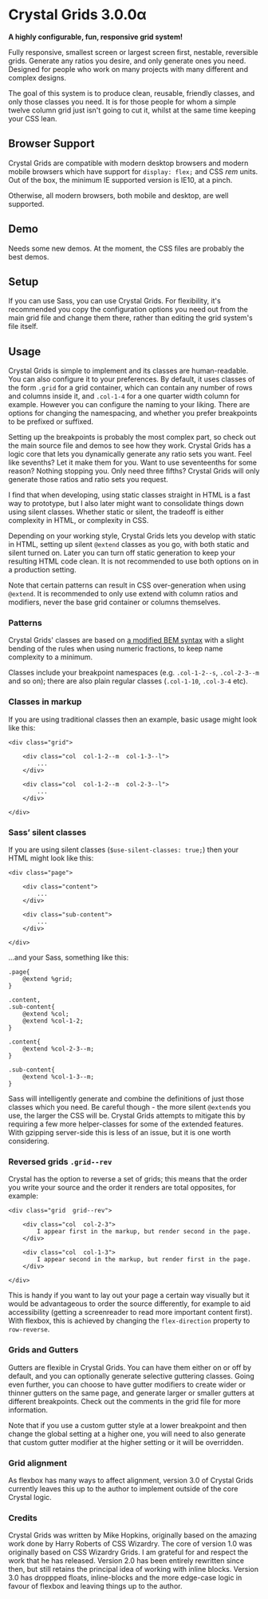 # Crystal Grids 3.0.0α

**A highly configurable, fun, responsive grid system!**

Fully responsive, smallest screen or largest screen first, nestable, reversible grids. Generate any ratios you desire, and only generate ones you need. Designed for people who work on many projects with many different and complex designs.

The goal of this system is to produce clean, reusable, friendly classes, and only those classes you need. It is for those people for whom a simple twelve column grid just isn't going to cut it, whilst at the same time keeping your CSS lean.

## Browser Support

Crystal Grids are compatible with modern desktop browsers and modern mobile browsers which have support for `display: flex;` and CSS *rem* units. Out of the box, the minimum IE supported version is IE10, at a pinch.

Otherwise, all modern browsers, both mobile and desktop, are well supported.

## Demo

Needs some new demos. At the moment, the CSS files are probably the best demos.

## Setup

If you can use Sass, you can use Crystal Grids. For flexibility, it's recommended you copy the configuration options you need out from the main grid file and change them there, rather than editing the grid system's file itself.

## Usage

Crystal Grids is simple to implement and its classes are human-readable. You can also configure it to your preferences. By default, it uses classes of the form `.grid` for a grid container, which can contain any number of rows and columns inside it, and `.col-1-4` for a one quarter width column for example. However you can configure the naming to your liking. There are options for changing the namespacing, and whether you prefer breakpoints to be prefixed or suffixed.

Setting up the breakpoints is probably the most complex part, so check out the main source file and demos to see how they work. Crystal Grids has a logic core that lets you dynamically generate any ratio sets you want. Feel like sevenths? Let it make them for you. Want to use seventeenths for some reason? Nothing stopping you. Only need three fifths? Crystal Grids will only generate those ratios and ratio sets you request.

I find that when developing, using static classes straight in HTML is a fast way to prototype, but I also later might want to consolidate things down using silent classes. Whether static or silent, the tradeoff is either complexity in HTML, or complexity in CSS.

Depending on your working style, Crystal Grids lets you develop with static in HTML, setting up silent `@extend` classes as you go, with both static and silent turned on. Later you can turn off static generation to keep your resulting HTML code clean. It is not recommended to use both options on in a production setting.

Note that certain patterns can result in CSS over-generation when using `@extend`. It is recommended to only use extend with column ratios and modifiers, never the base grid container or columns themselves.

### Patterns

Crystal Grids' classes are based on [a modified BEM
syntax](http://csswizardry.com/2013/01/mindbemding-getting-your-head-round-bem-syntax/) with a slight bending of the rules when using numeric fractions, to keep name complexity to a minimum.

Classes include your breakpoint namespaces (e.g. `.col-1-2--s`, `.col-2-3--m` and so on); there are also plain regular classes (`.col-1-10`, `.col-3-4` etc).

### Classes in markup

If you are using traditional classes then an example, basic usage might look like this:

    <div class="grid">

        <div class="col  col-1-2--m  col-1-3--l">
            ...
        </div>

        <div class="col  col-1-2--m  col-2-3--l">
            ...
        </div>

    </div>

### Sass’ silent classes

If you are using silent classes (`$use-silent-classes: true;`) then your HTML
might look like this:

    <div class="page">

        <div class="content">
            ...
        </div>

        <div class="sub-content">
            ...
        </div>

    </div>

…and your Sass, something like this:

    .page{
        @extend %grid;
    }

    .content,
    .sub-content{
        @extend %col;
        @extend %col-1-2;
    }

    .content{
        @extend %col-2-3--m;
    }

    .sub-content{
        @extend %col-1-3--m;
    }

Sass will intelligently generate and combine the definitions of just those classes which you need. Be careful though - the more silent `@extend`s you use, the larger the CSS will be. Crystal Grids attempts to mitigate this by requiring a few more helper-classes for some of the extended features. With gzipping server-side this is less of an issue, but it is one worth considering.

### Reversed grids `.grid--rev`

Crystal has the option to reverse a set of grids; this means that the order you write your source and the order it renders are total opposites, for example:

    <div class="grid  grid--rev">

        <div class="col  col-2-3">
            I appear first in the markup, but render second in the page.
        </div>

        <div class="col  col-1-3">
            I appear second in the markup, but render first in the page.
        </div>

    </div>

This is handy if you want to lay out your page a certain way visually but it would be advantageous to order the source differently, for example to aid accessibility (getting a screenreader to read more important content first). With flexbox, this is achieved by changing the `flex-direction` property to `row-reverse`.

### Grids and Gutters

Gutters are flexible in Crystal Grids. You can have them either on or off by default, and you can optionally generate selective guttering classes. Going even further, you can choose to have gutter modifiers to create wider or thinner gutters on the same page, and generate larger or smaller gutters at different breakpoints. Check out the comments in the grid file for more information.

Note that if you use a custom gutter style at a lower breakpoint and then change the global setting at a higher one, you will need to also generate that custom gutter modifier at the higher setting or it will be overridden.

### Grid alignment

As flexbox has many ways to affect alignment, version 3.0 of Crystal Grids currently leaves this up to the author to implement outside of the core Crystal logic.

### Credits

Crystal Grids was written by Mike Hopkins, originally based on the amazing work done by Harry Roberts of CSS Wizardry. The core of version 1.0 was originally based on CSS Wizardry Grids. I am grateful for and respect the work that he has released. Version 2.0 has been entirely rewritten since then, but still retains the principal idea of working with inline blocks. Version 3.0 has droppped floats, inline-blocks and the more edge-case logic in favour of flexbox and leaving things up to the author.